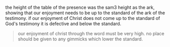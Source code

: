 the height of the table of the presence was the sam3 height as the ark, showing that
our enjoyment needs to be up to the standard of the ark of the testimony. if our
enjoyment of Christ does not come up to the standard of God's testimony it is defective
and below the standard.

> our enjoyment of christ through the word must be very high. no place should be given to any gimmicks which lower the standard.

